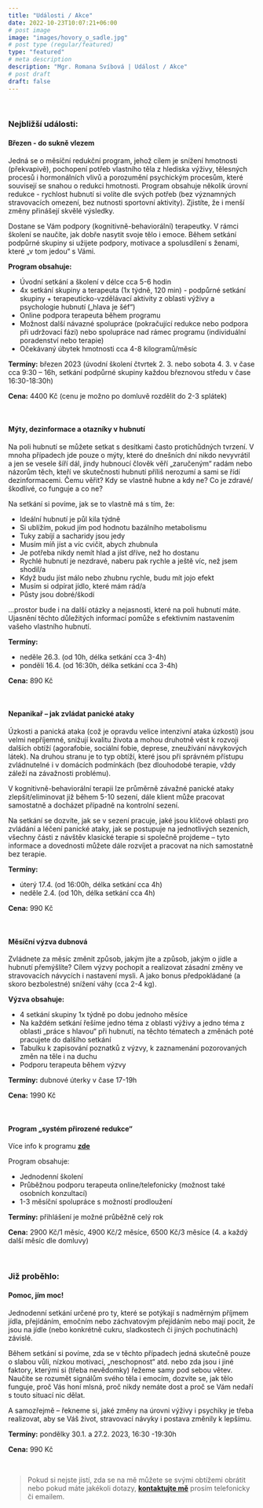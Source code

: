 ```yaml
---
title: "Události / Akce"
date: 2022-10-23T10:07:21+06:00
# post image
image: "images/hovory_o_sadle.jpg"
# post type (regular/featured)
type: "featured"
# meta description
description: "Mgr. Romana Svíbová | Událost / Akce"
# post draft
draft: false
---
```


<br>

### Nejbližší události:
#### Březen - do sukně vlezem
Jedná se o měsíční redukční program, jehož cílem je snížení hmotnosti (překvapivě), pochopení potřeb vlastního těla z hlediska výživy, tělesných procesů i hormonálních vlivů a porozumění psychickým procesům, které souvisejí se snahou o redukci hmotnosti. Program obsahuje několik úrovní redukce - rychlost hubnutí si volíte dle svých potřeb (bez významných stravovacích omezení, bez nutnosti sportovní aktivity). Zjistíte, že i menší změny přinášejí skvělé výsledky.

Dostane se Vám podpory (kognitivně-behaviorální) terapeutky. V rámci školení se naučíte, jak dobře nasytit svoje tělo i emoce. Během setkání podpůrné skupiny si užijete podpory, motivace a spolusdílení s ženami, které „v tom jedou“ s Vámi.

**Program obsahuje:**
- Úvodní setkání a školení v délce cca 5-6 hodin
- 4x setkání skupiny a terapeuta (1x týdně, 120 min) - podpůrné setkání skupiny + terapeuticko-vzdělávací aktivity z oblasti výživy a psychologie hubnutí („hlava je šéf“)
- Online podpora terapeuta během programu
- Možnost další návazné spolupráce (pokračující redukce nebo podpora při udržovací fázi) nebo spolupráce nad rámec programu (individuální poradenství nebo terapie)
- Očekávaný úbytek hmotnosti cca 4-8 kilogramů/měsíc

**Termíny:** březen 2023 (úvodní školení čtvrtek 2. 3. nebo sobota 4. 3. v čase cca 9:30 – 16h, setkání podpůrné skupiny každou březnovou středu v čase 16:30-18:30h)

**Cena:** 4400 Kč (cenu je možno po domluvě rozdělit do 2-3 splátek)

<br>

#### Mýty, dezinformace a otazníky v hubnutí
Na poli hubnutí se můžete setkat s desítkami často protichůdných tvrzení. V mnoha případech jde pouze o mýty, které do dnešních dní nikdo nevyvrátil a jen se vesele šíří dál, jindy hubnoucí člověk věří „zaručeným“ radám nebo názorům těch, kteří ve skutečnosti hubnutí příliš nerozumí a sami se řídí dezinformacemi. Čemu věřit? Kdy se vlastně hubne a kdy ne? Co je zdravé/škodlivé, co funguje a co ne?

Na setkání si povíme, jak se to vlastně má s tím, že:
-	Ideální hubnutí je půl kila týdně
-	Si ublížím, pokud jím pod hodnotu bazálního metabolismu
-	Tuky zabíjí a sacharidy jsou jedy
-	Musím míň jíst a víc cvičit, abych zhubnula
-	Je potřeba nikdy nemít hlad a jíst dříve, než ho dostanu
-	Rychlé hubnutí je nezdravé, naberu pak rychle a ještě víc, než jsem shodil/a
-	Když budu jíst málo nebo zhubnu rychle, budu mít jojo efekt
-	Musím si odpírat jídlo, které mám rád/a
-	Půsty jsou dobré/škodí

...prostor bude i na další otázky a nejasnosti, které na poli hubnutí máte. Ujasnění těchto důležitých informací pomůže s efektivním nastavením vašeho vlastního hubnutí.

**Termíny:** 
- neděle 26.3. (od 10h, délka setkání cca 3-4h)
- pondělí 16.4. (od 16:30h, délka setkání cca 3-4h)

**Cena:** 890 Kč 

<br>

#### Nepanikař – jak zvládat panické ataky
Úzkosti a panická ataka (což je opravdu velice intenzivní ataka úzkosti) jsou velmi nepříjemné, snižují kvalitu života a mohou druhotně vést k rozvoji dalších obtíží (agorafobie, sociální fobie, deprese, zneužívání návykových látek). Na druhou stranu je to typ obtíží, které jsou při správném přístupu zvládnutelné i v domácích podmínkách (bez dlouhodobé terapie, vždy záleží na závažnosti problému).

V kognitivně-behaviorální terapii lze průměrně závažné panické ataky zlepšit/eliminovat již během 5-10 sezení, dále klient může pracovat samostatně a docházet případně na kontrolní sezení.

Na setkání se dozvíte, jak se v sezení pracuje, jaké jsou klíčové oblasti pro zvládání a léčení panické ataky, jak se postupuje na jednotlivých sezeních, všechny části z návštěv klasické terapie si společně projdeme – tyto informace a dovednosti můžete dále rozvíjet a pracovat na nich samostatně bez terapie.

**Termíny:**
- úterý 17.4. (od 16:00h, délka setkání cca 4h)
- neděle 2.4. (od 10h, délka setkání cca 4h)

**Cena:** 990 Kč

<br>

#### Měsíční výzva dubnová
Zvládnete za měsíc změnit způsob, jakým jíte a způsob, jakým o jídle a hubnutí přemýšlíte? Cílem výzvy pochopit a realizovat zásadní změny ve stravovacích návycích i nastavení mysli. A jako bonus předpokládané (a skoro bezbolestné) snížení váhy (cca 2-4 kg).

**Výzva obsahuje:**
-	4 setkání skupiny 1x týdně po dobu jednoho měsíce
-	Na každém setkání řešíme jedno téma z oblasti výživy a jedno téma z oblasti „práce s hlavou“ při hubnutí, na těchto tématech a změnách poté pracujete do dalšího setkání
-	Tabulku k zapisování poznatků z výzvy, k zaznamenání pozorovaných změn na těle i na duchu
-	Podporu terapeuta během výzvy

**Termíny:** dubnové úterky v čase 17-19h

**Cena:** 1990 Kč

<br>

#### Program „systém přirozené redukce“ 
Více info k programu [**zde**](/redukce_hmotnosti)

Program obsahuje:
-	Jednodenní školení
-	Průběžnou podporu terapeuta online/telefonicky (možnost také osobních konzultací)
-	1-3 měsíční spolupráce s možností prodloužení

**Termíny:** přihlášení je možné průběžně celý rok

**Cena:** 2900 Kč/1 měsíc, 4900 Kč/2 měsíce, 6500 Kč/3 měsíce (4. a každý další měsíc dle domluvy)

<br>

### Již proběhlo:
#### Pomoc, jím moc!
Jednodenní setkání určené pro ty, které se potýkají s nadměrným příjmem jídla, přejídáním, emočním nebo záchvatovým přejídáním nebo mají pocit, že jsou na jídle (nebo konkrétně cukru, sladkostech či jiných pochutinách) závislé.

Během setkání si povíme, zda se v těchto případech jedná skutečně pouze o slabou vůli, nízkou motivaci, „neschopnost“ atd. nebo zda jsou i jiné faktory, kterými si (třeba nevědomky) řežeme samy pod sebou větev. Naučíte se rozumět signálům svého těla i emocím, dozvíte se, jak tělo funguje, proč Vás honí mlsná, proč nikdy nemáte dost a proč se Vám nedaří s touto situací nic dělat. 

A samozřejmě – řekneme si, jaké změny na úrovni výživy i psychiky je třeba realizovat, aby se Váš život, stravovací návyky i postava změnily k lepšímu. 

**Termíny:** pondělky 30.1. a 27.2. 2023, 16:30 -19:30h

**Cena:** 990 Kč

<br>

> Pokud si nejste jistí, zda se na mě můžete se svými obtížemi obrátit nebo pokud máte jakékoli dotazy, [**kontaktujte mě**](/contact) prosím telefonicky či emailem.